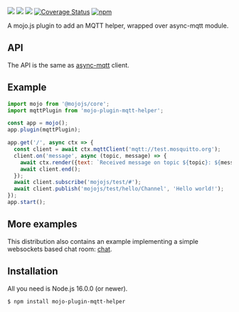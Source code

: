 [![](https://github.com/dmanto/mojo-plugin-mqtt-helper/workflows/Linux/badge.svg)](https://github.com/dmanto/mojo-plugin-mqtt-helper/actions)
[![](https://github.com/dmanto/mojo-plugin-mqtt-helper/workflows/macOS/badge.svg)](https://github.com/dmanto/mojo-plugin-mqtt-helper/actions)
[![](https://github.com/dmanto/mojo-plugin-mqtt-helper/workflows/Windows/badge.svg)](https://github.com/dmanto/mojo-plugin-mqtt-helper/actions)
[![Coverage Status](https://coveralls.io/repos/github/dmanto/mojo-plugin-mqtt-helper/badge.svg?branch=main)](https://coveralls.io/github/dmanto/mojo-plugin-mqtt-helper?branch=main)
[![npm](https://img.shields.io/npm/v/mojo-plugin-mqtt-helper.svg)](https://www.npmjs.com/package/mojo-plugin-mqtt-helper)

A mojo.js plugin to add an MQTT helper, wrapped over async-mqtt module.

## API

The API is the same as [async-mqtt](https://github.com/mqttjs/async-mqtt#api) client.

## Example

```javascript
import mojo from '@mojojs/core';
import mqttPlugin from 'mojo-plugin-mqtt-helper';

const app = mojo();
app.plugin(mqttPlugin);

app.get('/', async ctx => {
  const client = await ctx.mqttClient('mqtt://test.mosquitto.org');
  client.on('message', async (topic, message) => {
    await ctx.render({text: `Received message on topic ${topic}: ${message}`});
    await client.end();
  });
  await client.subscribe('mojojs/test/#');
  await client.publish('mojojs/test/hello/Channel', 'Hello world!');
});
app.start();
```

## More examples

This distribution also contains an example implementing a simple websockets based chat room:
[chat](https://github.com/dmanto/mojo-plugin-mqtt-helper/tree/main/examples/chat.js).

## Installation

All you need is Node.js 16.0.0 (or newer).

```
$ npm install mojo-plugin-mqtt-helper
```
